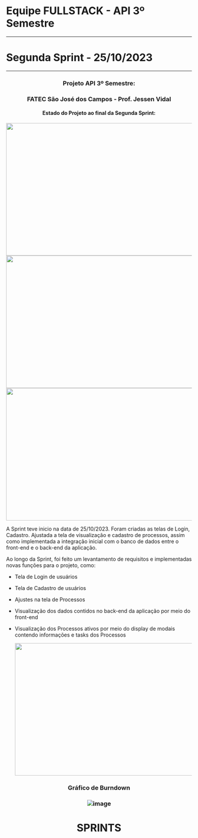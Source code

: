 
Equipe FULLSTACK - API 3º Semestre
==================================
**********************************
  Segunda Sprint - 25/10/2023
  ============================
  ****************************
###  <div align="center"> Projeto API 3º Semestre: </div>
  ### <div align="center"> FATEC São José dos Campos - Prof. Jessen Vidal </div>



  #### <div align="center"> Estado do Projeto ao final da Segunda Sprint: </div>
  
  <div align="center"> <img src="/readme/Pag_Principal "width="640" height="360"> </div>
  <div align="center"> <img src="/readme/layout_aula_tarefas.png "width="640" height="360"> </div>
  <div align="center"> <img src="/readme/estilos.gif "width="640" height="360"> </div>
  
  

 
 
A Sprint teve inicio na data de 25/10/2023. Foram criadas as telas de Login, Cadastro. Ajustada a tela de visualização e cadastro de processos, assim como implementada a integração inicial com o banco de dados entre o front-end e o back-end da aplicação.






Ao longo da Sprint, foi feito um levantamento de requisitos e implementadas novas funções para o projeto, como:


- Tela de Login de usuários
- Tela de Cadastro de usuários
- Ajustes na tela de Processos
- Visualização dos dados contidos no back-end da aplicação por meio do front-end
- Visualização dos Processos ativos por meio do display de modais contendo informações e tasks dos Processos

  <div align="center"> <img src="/readme/Pag_Principal "width="640" height="360"> </div>
  

### <p align = "center">Gráfico de Burndown


### <p align = "center">![image](https://user-images.githubusercontent.com/125655127/233860802-684291fb-5e86-4f63-b877-b902f0926ec2.png)
  
  
  # <p align="center">SPRINTS
